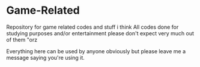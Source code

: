 # Game-Related
Repository for game related codes and stuff i think
All codes done for studying purposes and/or entertainment please don't expect very much out of them "orz

Everything here can be used by anyone obviously but please leave me a message saying you're using it. 
